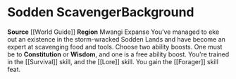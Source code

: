 ﻿---
ability: null
ability_boost: null
feat: null
id: '101'
name: Sodden Scavenger
prerequisite: null
rarity: null
skill: null
source: '[[DATABASE/source/World Guide|World Guide]]'
subcategory: regional
trait: null
type: null

---
# Sodden Scavenger<span class="item-type">Background</span>

**Source** [[World Guide]] 
**Region** Mwangi Expanse
You’ve managed to eke out an existence in the storm-wracked Sodden Lands and have become an expert at scavenging food and tools.
Choose two ability boosts. One must be to **Constitution** or **Wisdom**, and one is a free ability boost.
You're trained in the [[Survival]] skill, and the [[Lore]] skill. You gain the [[Forager]] skill feat.